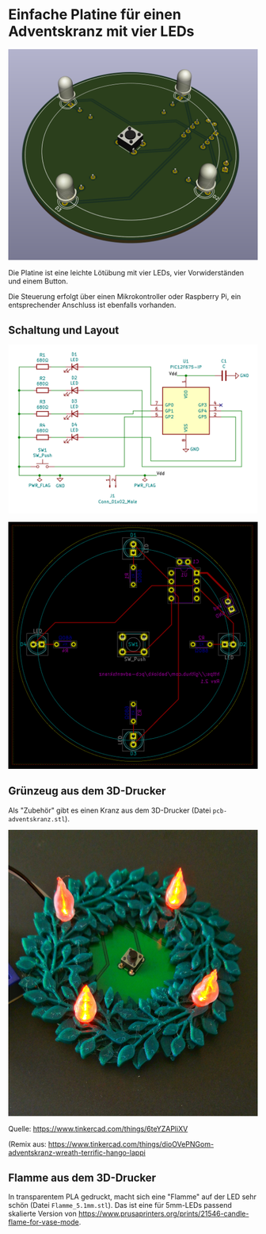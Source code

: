 Einfache Platine für einen Adventskranz mit vier LEDs
=====================================================

![](pcb-3d.png)

Die Platine ist eine leichte Lötübung mit vier LEDs, vier
Vorwiderständen und einem Button.

Die Steuerung erfolgt über einen Mikrokontroller oder
Raspberry Pi, ein entsprechender Anschluss ist ebenfalls
vorhanden.


Schaltung und Layout
--------------------

![](schematic.png)

![](layout.png)


Grünzeug aus dem 3D-Drucker
---------------------------

Als "Zubehör" gibt es einen Kranz aus dem 3D-Drucker (Datei
`pcb-adventskranz.stl`).

![](adventskranz.jpg)

Quelle: <https://www.tinkercad.com/things/6teYZAPliXV>

(Remix aus:
<https://www.tinkercad.com/things/dioOVePNGom-adventskranz-wreath-terrific-hango-lappi>


Flamme aus dem 3D-Drucker
-------------------------

In transparentem PLA gedruckt, macht sich eine "Flamme" auf der LED
sehr schön (Datei `Flamme_5.1mm.stl`). Das ist eine für 5mm-LEDs passend
skalierte Version von
<https://www.prusaprinters.org/prints/21546-candle-flame-for-vase-mode>.
